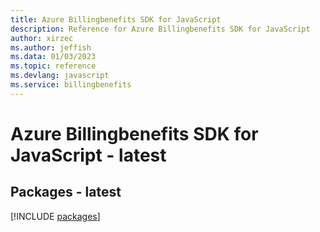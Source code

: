 ```yaml
---
title: Azure Billingbenefits SDK for JavaScript
description: Reference for Azure Billingbenefits SDK for JavaScript
author: xirzec
ms.author: jeffish
ms.data: 01/03/2023
ms.topic: reference
ms.devlang: javascript
ms.service: billingbenefits
---
```

# Azure Billingbenefits SDK for JavaScript - latest
## Packages - latest
[!INCLUDE [packages](billingbenefits-index.md)]